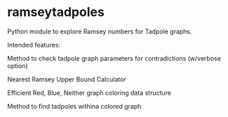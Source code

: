ramseytadpoles
==============

Python module to explore Ramsey numbers for Tadpole graphs.

Intended features:

Method to check tadpole graph parameters for contradictions (w/verbose option)

Nearest Ramsey Upper Bound Calculator

Efficient Red, Blue, Neither graph coloring data structure

Method to find tadpoles withina colored graph
